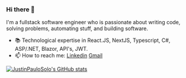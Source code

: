 ### Hi there 👋

I'm a fullstack software engineer who is passionate about writing code, solving problems, automating stuff, and building software.

- 📚 Technological expertise in React.JS, NextJS, Typescript, C#, ASP/.NET, Blazor, API's, JWT.
- 📫 How to reach me: [Linkedin](https://www.linkedin.com/in/justinpaulosolo) [Gmail](mailto:justinpaulosolo@gmail.com)

[![JustinPauloSolo's GitHub stats](https://github-readme-stats.vercel.app/api?username=justinpaulosolo)](https://github.com/anuraghazra/github-readme-stats&hide=stars,commits,prs,issues,contribs)
